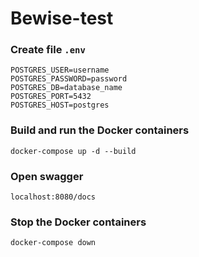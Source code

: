# Bewise-test

### Create file `.env`  
```
POSTGRES_USER=username
POSTGRES_PASSWORD=password
POSTGRES_DB=database_name
POSTGRES_PORT=5432
POSTGRES_HOST=postgres
```

### Build and run the Docker containers
```
docker-compose up -d --build
```

### Open swagger
```
localhost:8080/docs
```

### Stop the Docker containers
```
docker-compose down
```